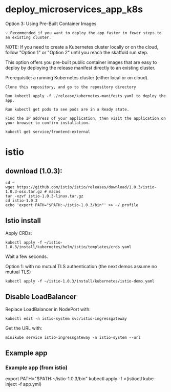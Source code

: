 # deploy_microservices_app_k8s

Option 3: Using Pre-Built Container Images

    💡 Recommended if you want to deploy the app faster in fewer steps to an existing cluster.

NOTE: If you need to create a Kubernetes cluster locally or on the cloud, follow "Option 1" or "Option 2" until you reach the skaffold run step.

This option offers you pre-built public container images that are easy to deploy by deploying the release manifest directly to an existing cluster.

Prerequisite: a running Kubernetes cluster (either local or on cloud).

    Clone this repository, and go to the repository directory

    Run kubectl apply -f ./release/kubernetes-manifests.yaml to deploy the app.

    Run kubectl get pods to see pods are in a Ready state.

    Find the IP address of your application, then visit the application on your browser to confirm installation.

    kubectl get service/frontend-external



# istio


## download (1.0.3):
```
cd ~
wget https://github.com/istio/istio/releases/download/1.0.3/istio-1.0.3-osx.tar.gz # macos
tar -xzvf istio-1.0.3-linux.tar.gz
cd istio-1.0.3
echo 'export PATH="$PATH:~/istio-1.0.3/bin"' >> ~/.profile
```


## Istio install

Apply CRDs:

```
kubectl apply -f ~/istio-1.0.3/install/kubernetes/helm/istio/templates/crds.yaml
```

Wait a few seconds.


Option 1: with no mutual TLS authentication (the next demos assume no mutual TLS)
```
kubectl apply -f ~/istio-1.0.3/install/kubernetes/istio-demo.yaml
```


## Disable LoadBalancer

Replace LoadBalancer in NodePort with:

```
kubectl edit -n istio-system svc/istio-ingressgateway
```

Get the URL with:
```
minikube service istio-ingressgateway -n istio-system --url
```

## Example app

### Example app (from istio)

export PATH="$PATH:~/istio-1.0.3/bin"
kubectl apply -f <(istioctl kube-inject -f app.yml)
```

